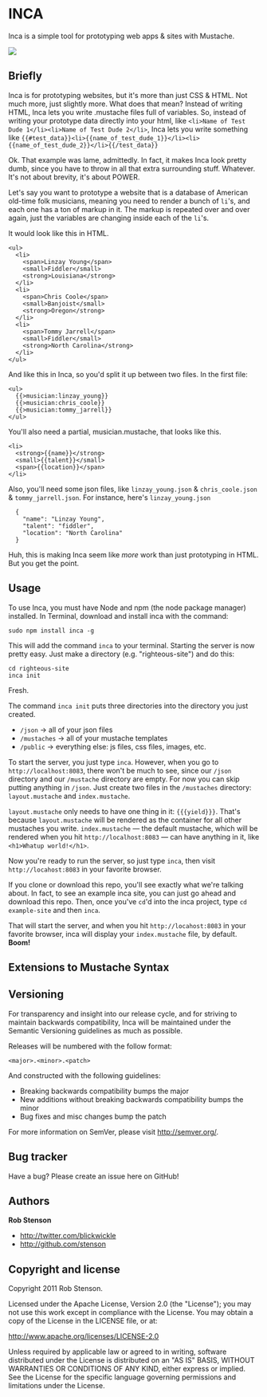 INCA
=================
Inca is a simple tool for prototyping web apps & sites with Mustache.

<img src="https://github.com/stenson/inca/raw/master/lib/inca-tern.jpeg"/>

Briefly
-------
Inca is for prototyping websites, but it's more than just CSS & HTML. Not much more, just slightly more. What does that mean? Instead of writing HTML, Inca lets you write .mustache files full of variables. So, instead of writing your prototype data directly into your html, like `<li>Name of Test Dude 1</li><li>Name of Test Dude 2</li>`, Inca lets you write something like `{{#test_data}}<li>{{name_of_test_dude_1}}</li><li>{{name_of_test_dude_2}}</li>{{/test_data}}`

Ok. That example was lame, admittedly. In fact, it makes Inca look pretty dumb, since you have to throw in all that extra surrounding stuff. Whatever. It's not about brevity, it's about POWER.

Let's say you want to prototype a website that is a database of American old-time folk musicians, meaning you need to render a bunch of `li`'s, and each one has a ton of markup in it. The markup is repeated over and over again, just the variables are changing inside each of the `li`'s.

It would look like this in HTML.

```
<ul>
  <li>
    <span>Linzay Young</span>
    <small>Fiddler</small>
    <strong>Louisiana</strong>
  </li>
  <li>
    <span>Chris Coole</span>
    <small>Banjoist</small>
    <strong>Oregon</strong>
  </li>
  <li>
    <span>Tommy Jarrell</span>
    <small>Fiddler</small>
    <strong>North Carolina</strong>
  </li>
</ul>
```

And like this in Inca, so you'd split it up between two files. In the first file:
```
<ul>
  {{>musician:linzay_young}}
  {{>musician:chris_coole}}
  {{>musician:tommy_jarrell}}
</ul>
```

You'll also need a partial, musician.mustache, that looks like this.
```
<li>
  <strong>{{name}}</strong>
  <small>{{talent}}</small>
  <span>{{location}}</span>
</li>
```

Also, you'll need some json files, like `linzay_young.json` & `chris_coole.json` & `tommy_jarrell.json`. For instance, here's `linzay_young.json`

```
  {
    "name": "Linzay Young",
    "talent": "fiddler",
    "location": "North Carolina"
  }
```

Huh, this is making Inca seem like *more* work than just prototyping in HTML. But you get the point.

Usage
-----
To use Inca, you must have Node and npm (the node package manager) installed. In Terminal, download and install inca with the command:

```
sudo npm install inca -g
```

This will add the command `inca` to your terminal.
Starting the server is now pretty easy.
Just make a directory (e.g. "righteous-site") and do this:

```
cd righteous-site
inca init
```

Fresh.

The command `inca init` puts three directories into the directory you just created.

- `/json` -> all of your json files
- `/mustaches` -> all of your mustache templates
- `/public` -> everything else: js files, css files, images, etc.

To start the server, you just type `inca`.
However, when you go to `http://localhost:8083`, there won't be much to see, since our `/json` directory and our `/mustache` directory are empty.
For now you can skip putting anything in `/json`. Just create two files in the `/mustaches` directory: `layout.mustache` and `index.mustache`.

`layout.mustache` only needs to have one thing in it: `{{{yield}}}`. That's because `layout.mustache` will be rendered as the container for all other mustaches you write.
`index.mustache` — the default mustache, which will be rendered when you hit `http://localhost:8083` — can have anything in it, like `<h1>Whatup world!</h1>`.

Now you're ready to run the server, so just type `inca`, then visit `http://locahost:8083` in your favorite browser.

If you clone or download this repo, you'll see exactly what we're talking about. In fact, to see an example inca site, you can just go ahead and download this repo. Then, once you've `cd`'d into the inca project, type `cd example-site` and then `inca`.

That will start the server, and when you hit `http://locahost:8083` in your favorite browser, inca will display your `index.mustache` file, by default. **Boom!**

Extensions to Mustache Syntax
-----------------------------


Versioning
----------

For transparency and insight into our release cycle, and for striving to maintain backwards compatibility, Inca will be maintained under the Semantic Versioning guidelines as much as possible.

Releases will be numbered with the follow format:

`<major>.<minor>.<patch>`

And constructed with the following guidelines:

* Breaking backwards compatibility bumps the major
* New additions without breaking backwards compatibility bumps the minor
* Bug fixes and misc changes bump the patch

For more information on SemVer, please visit http://semver.org/.


Bug tracker
-----------

Have a bug? Please create an issue here on GitHub!


Authors
-------

**Rob Stenson**

+ http://twitter.com/blickwickle
+ http://github.com/stenson


Copyright and license
---------------------

Copyright 2011 Rob Stenson.

Licensed under the Apache License, Version 2.0 (the "License");
you may not use this work except in compliance with the License.
You may obtain a copy of the License in the LICENSE file, or at:

   http://www.apache.org/licenses/LICENSE-2.0

Unless required by applicable law or agreed to in writing, software
distributed under the License is distributed on an "AS IS" BASIS,
WITHOUT WARRANTIES OR CONDITIONS OF ANY KIND, either express or implied.
See the License for the specific language governing permissions and
limitations under the License.
